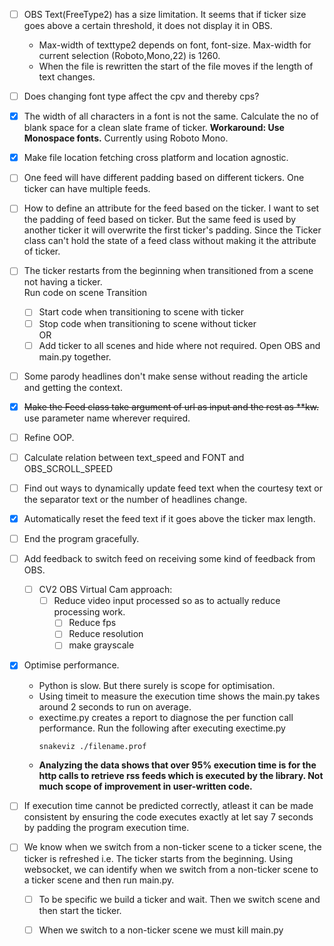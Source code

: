 + [ ] OBS Text(FreeType2) has a size limitation. It seems that if ticker size goes above a certain threshold, it does not display it in OBS.
    + Max-width of texttype2 depends on font, font-size. Max-width for current selection (Roboto,Mono,22) is 1260.
    + When the file is rewritten the start of the file moves if the length of text changes.
+ [ ] Does changing font type affect the cpv and thereby cps?
+ [x] The width of all characters in a font is not the same. Calculate the no of blank space for a clean slate frame of ticker.
    __Workaround: Use Monospace fonts.__ Currently using Roboto Mono.
+ [x] Make file location fetching cross platform and location agnostic.
+ [ ] One feed will have different padding based on different tickers. One ticker can have multiple feeds.
+ [ ] How to define an attribute for the feed based on the ticker. I want to set the padding of feed based on ticker. But the same feed is used by another ticker it will overwrite the first ticker's padding. Since the Ticker class can't hold the state of a feed class without making it the attribute of ticker.
+ [ ] The ticker restarts from the beginning when transitioned from a scene not having a ticker.  
    Run code on scene Transition  
    + [ ] Start code when transitioning to scene with ticker
    + [ ] Stop code when transitioning to scene without ticker  
    OR  
    + [ ] Add ticker to all scenes and hide where not required. Open OBS and main.py together.
+ [ ] Some parody headlines don't make sense without reading the article and getting the context. 
+ [x] ~~Make the Feed class take argument of url as input and the rest as **kw.~~ use parameter name wherever required.
+ [ ] Refine OOP.
+ [ ] Calculate relation between text_speed and FONT and OBS_SCROLL_SPEED
+ [ ] Find out ways to dynamically update feed text when the courtesy text or the separator text or the number of headlines change.
+ [x] Automatically reset the feed text if it goes above the ticker max length.
+ [ ] End the program gracefully.
+ [ ] Add feedback to switch feed on receiving some kind of feedback from OBS.
    + [ ] CV2 OBS Virtual Cam approach:
        + [ ] Reduce video input processed so as to actually reduce processing work.  
            + [ ] Reduce fps
            + [ ] Reduce resolution
            + [ ] make grayscale
+ [x] Optimise performance.
    + Python is slow. But there surely is scope for optimisation.
    + Using timeit to measure the execution time shows the main.py takes around 2 seconds to run on average.
    + exectime.py creates a report to diagnose the per function call performance. Run the following after executing exectime.py
        ```bash
        snakeviz ./filename.prof
        ```
    + __Analyzing the data shows that over 95% execution time is for the http calls to retrieve rss feeds which is executed by the library. Not much scope of improvement in user-written code.__

+ [ ] If execution time cannot be predicted correctly, atleast it can be made consistent by ensuring the code executes exactly at let say 7 seconds by padding the program execution time.

+ [ ] We know when we switch from a non-ticker scene to a ticker scene, the ticker is refreshed i.e. The ticker starts from the beginning. Using websocket, we can identify when we switch from a non-ticker scene to a ticker scene and then run main.py.
    + [ ] To be specific we build a ticker and wait. Then we switch scene and then start the ticker.
    + [ ] When we switch to a non-ticker scene we must kill main.py

